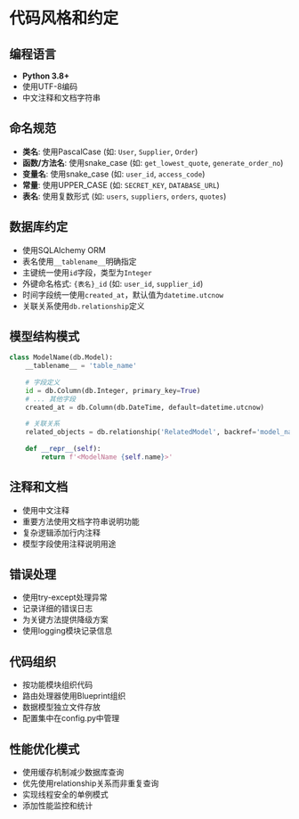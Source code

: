 # 代码风格和约定

## 编程语言
- **Python 3.8+**
- 使用UTF-8编码
- 中文注释和文档字符串

## 命名规范
- **类名**: 使用PascalCase (如: `User`, `Supplier`, `Order`)
- **函数/方法名**: 使用snake_case (如: `get_lowest_quote`, `generate_order_no`)
- **变量名**: 使用snake_case (如: `user_id`, `access_code`)
- **常量**: 使用UPPER_CASE (如: `SECRET_KEY`, `DATABASE_URL`)
- **表名**: 使用复数形式 (如: `users`, `suppliers`, `orders`, `quotes`)

## 数据库约定
- 使用SQLAlchemy ORM
- 表名使用`__tablename__`明确指定
- 主键统一使用`id`字段，类型为`Integer`
- 外键命名格式: `{表名}_id` (如: `user_id`, `supplier_id`)
- 时间字段统一使用`created_at`，默认值为`datetime.utcnow`
- 关联关系使用`db.relationship`定义

## 模型结构模式
```python
class ModelName(db.Model):
    __tablename__ = 'table_name'
    
    # 字段定义
    id = db.Column(db.Integer, primary_key=True)
    # ... 其他字段
    created_at = db.Column(db.DateTime, default=datetime.utcnow)
    
    # 关联关系
    related_objects = db.relationship('RelatedModel', backref='model_name', lazy=True)
    
    def __repr__(self):
        return f'<ModelName {self.name}>'
```

## 注释和文档
- 使用中文注释
- 重要方法使用文档字符串说明功能
- 复杂逻辑添加行内注释
- 模型字段使用注释说明用途

## 错误处理
- 使用try-except处理异常
- 记录详细的错误日志
- 为关键方法提供降级方案
- 使用logging模块记录信息

## 代码组织
- 按功能模块组织代码
- 路由处理器使用Blueprint组织
- 数据模型独立文件存放
- 配置集中在config.py中管理

## 性能优化模式
- 使用缓存机制减少数据库查询
- 优先使用relationship关系而非重复查询
- 实现线程安全的单例模式
- 添加性能监控和统计